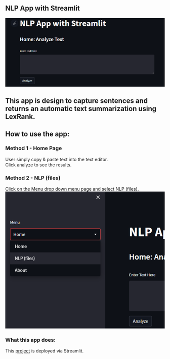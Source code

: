## NLP App with Streamlit

![](https://github.com/MHidayatz/StreamLit/blob/main/Visuals/00_Main.PNG)

## This app is design to capture sentences and returns an automatic text summarization using LexRank.

## How to use the app:

### Method 1 - Home Page
User simply copy & paste text into the text editor. 
<br> Click analyze to see the results.

### Method 2 - NLP (files) 
Click on the Menu drop down menu page and select NLP (files).
![](https://github.com/MHidayatz/StreamLit/blob/main/Visuals/02_Menu.png)

### What this app does: 




This [project](https://mhidayatz-streamlit-app-h1htjm.streamlitapp.com/) is deployed via Streamlit.
 
